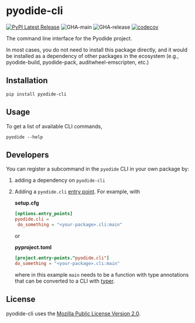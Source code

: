 # pyodide-cli

[![PyPI Latest Release](https://img.shields.io/pypi/v/pyodide-cli.svg)](https://pypi.org/project/pyodide-cli/)
![GHA-main](https://github.com/pyodide/pyodide-cli/actions/workflows/main.yml/badge.svg)
![GHA-release](https://github.com/pyodide/pyodide-cli/actions/workflows/release.yml/badge.svg)
[![codecov](https://codecov.io/gh/pyodide/pyodide-cli/branch/main/graph/badge.svg)](https://codecov.io/gh/pyodide/pyodide-cli)

The command line interface for the Pyodide project.

In most cases, you do not need to install this package directly, and it would be installed as
a dependency of other packages in the ecosystem (e.g., pyodide-build, pyodide-pack, auditwheel-emscripten, etc.)

## Installation

```
pip install pyodide-cli
```

## Usage

To get a list of available CLI commands,
```
pyodide --help
```

## Developers

You can register a subcommand in the `pyodide` CLI in your own package by:

1. adding a dependency on `pyodide-cli`
2. Adding a `pyodide.cli` [entry point](https://setuptools.pypa.io/en/latest/userguide/entry_point.html). For example, with

   **setup.cfg**
   ```toml
   [options.entry_points]
   pyodide.cli =
    do_something = "<your-package>.cli:main"
   ```

   or

   **pyproject.toml**
   ```toml
   [project.entry-points."pyodide.cli"]
   do_something = "<your-package>.cli:main"
   ```

   where in this example `main` needs to be a function with type annotations
   that can be converted to a CLI with [typer](https://typer.tiangolo.com/).


## License

pyodide-cli uses the [Mozilla Public License Version
2.0](https://choosealicense.com/licenses/mpl-2.0/).
